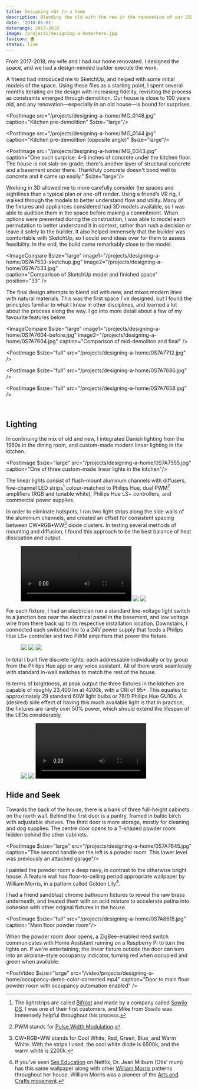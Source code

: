 ```yaml
---
title: Designing <br /> a home
description: Blending the old with the new in the renovation of our 1920s home, adventures in custom lighting fabrication, and learning how to model in 3D.
date: '2018-01-01'
daterange: 2017–2018
image: /projects/designing-a-home/hero.jpg
favicon: 🏠
status: live
---
```


From 2017-2018, my wife and I had our home renovated. I designed the space, and we had a design-minded builder execute the work.

A friend had introduced me to SketchUp, and helped with some initial models of the space. Using these files as a starting point, I spent several months iterating on the design with increasing fidelity, revisiting the process as constraints emerged through demolition. Our house is close to 100 years old, and any renovation—especially in an old house⁠—is bound for surprises.

<PostImage src="/projects/designing-a-home/IMG_0148.jpg" caption="Kitchen pre-demolition" $size="large"/>

<PostImage src="/projects/designing-a-home/IMG_0144.jpg" caption="Kitchen pre-demolition (opposite angle)" $size="large"/>

<PostImage src="/projects/designing-a-home/IMG_0343.jpg" caption="One such surprise: 4-6 inches of concrete under the kitchen floor. The house is not slab-on-grade; there's another layer of structural concrete and a basement under there. Thankfuly concrete doesn't bond well to concrete and it came up easily." $size="large"/>

Working in 3D allowed me to more carefully consider the spaces and sightlines than a typical plan or one-off render. Using a friend’s VR rig, I walked through the models to better understand flow and utility. Many of the fixtures and appliances considered had 3D models available, so I was able to audition them in the space before making a commitment. When options were presented during the construction, I was able to model each permutation to better understand it in context, rather than rush a decision or leave it solely to the builder. It also helped immensely that the builder was comfortable with SketchUp, so I could send ideas over for them to assess feasibility. In the end, the build came remarkably close to the model.

<ImageCompare
$size="large"
image1="/projects/designing-a-home/0S7A7533-sketchup.jpg"
image2="/projects/designing-a-home/0S7A7533.jpg"  
caption="Comparison of SketchUp model and finished space"
position="33"
/>

The final design attempts to blend old with new, and mixes modern lines with natural materials. This was the first space I've designed, but I found the principles familiar to what I knew in other disciplines, and learned a lot about the process along the way. I go into more detail about a few of my favourite features below.

<ImageCompare
$size="large"
image1="/projects/designing-a-home/0S7A7604-before.jpg"
image2="/projects/designing-a-home/0S7A7604.jpg"
caption="Comparison of mid-demoliton and final"
/>

<PostImage $size="full" src="/projects/designing-a-home/0S7A7712.jpg" />

<PostImage $size="full" src="/projects/designing-a-home/0S7A7686.jpg" />

<PostImage $size="full" src="/projects/designing-a-home/0S7A7658.jpg" />

<br />

## Lighting

In continuing the mix of old and new, I integrated Danish lighting from the 1950s in the dining room, and custom-made modern linear lighting in the kitchen.

<PostImage $size="large" src="/projects/designing-a-home/0S7A7555.jpg" caption="One of three custom-made linear lights in the kitchen"/>

The linear lights consist of flush-mount aluminum channels with diffusers, five-channel LED strips[^1] colour-matched to Philips Hue, dual PWM[^2] amplifiers (RGB and tunable white), Philips Hue LS+ controllers, and commercial power supplies.

In order to eliminate hotspots, I ran two light strips along the side walls of the aluminium channels, and created an offset for consistent spacing between CW•RGB•WW[^3] diode clusters. In testing several methods of mounting and diffusion, I found this approach to be the best balance of heat dissipation and output.

<Figure $size="large">
  <Grid $gutter="calc(var(--spaceDefault) / 2)">
    <GridItem $width={{ sm: '1/3 * 100%' }}>
      <Video src="/video/projects/designing-a-home/light-assembly.mp4" />
    </GridItem>
    <GridItem $width={{ sm: '1/3 * 100%' }}>
      <Img src="/projects/designing-a-home/IMG_0164x.jpg" sizes="400px"/>
    </GridItem>
    <GridItem $width={{ sm: '1/3 * 100%' }}>
      <Img src="/projects/designing-a-home/IMG_0140.jpg" sizes="400px"/>
    </GridItem>
  </Grid>
</Figure>

For each fixture, I had an electrician run a standard line-voltage light switch to a junction box near the electrical panel in the basement, and low voltage wire from there back up to its respective installation location. Downstairs, I connected each switched line to a 24V power supply that feeds a Philips Hue LS+ controller and two PWM amplifiers that power the fixture.

<Figure $size="large">
  <Grid $gutter="calc(var(--spaceDefault) / 2)">
    <GridItem $width={{ sm: '1/3 * 100%' }}>
      <Img src="/projects/designing-a-home/IMG_0039.jpg" sizes="400px"/>
    </GridItem>
    <GridItem $width={{ sm: '1/3 * 100%' }}>
      <Img src="/projects/designing-a-home/IMG_0164.jpg" sizes="400px"/>
    </GridItem>
    <GridItem $width={{ sm: '1/3 * 100%' }}>
      <Img src="/projects/designing-a-home/IMG_0591.jpg" sizes="400px"/>
    </GridItem>
  </Grid>
</Figure>

In total I built five discrete lights; each addressable individually or by group from the Philips Hue app or any voice assistant. All of them work seamlessly with standard in-wall switches to match the rest of the house.

In terms of brightness, at peak output the three fixtures in the kitchen are capable of roughly 23,400 lm at 4200k, with a CRI of 95+. This equates to approximately 29 standard 60W light bulbs or 78(!) Philips Hue GU10s. A (desired) side effect of having this much available light is that in practice, the fixtures are rarely over 50% power, which should extend the lifespan of the LEDs considerably.

<Figure $size="large">
  <Grid $gutter="calc(var(--spaceDefault) / 2)">
    <GridItem $width={{ sm: '1/3 * 100%' }}>
      <Img src="/projects/designing-a-home/corner.jpg" sizes="400px"/>
    </GridItem>
    <GridItem $width={{ sm: '1/3 * 100%' }}>
      <Img src="/projects/designing-a-home/IMG_9681.jpg" sizes="400px"/>
    </GridItem>
    <GridItem $width={{ sm: '1/3 * 100%' }}>
      <Video src="/video/projects/designing-a-home/controller-2.mp4" />
    </GridItem>
  </Grid>
</Figure>

## Hide and Seek

Towards the back of the house, there is a bank of three full-height cabinets on the north wall. Behind the first door is a pantry, framed in baltic birch with adjustable shelves. The third door is more storage, mostly for cleaning and dog supplies. The centre door opens to a T-shaped powder room hidden behind the other cabinets.

<PostImage $size="large" src="/projects/designing-a-home/0S7A7645.jpg" caption="The second handle on the left is a powder room. This lower level was previously an attached garage"/>

I painted the powder room a deep navy, in contrast to the otherwise bright house. A feature wall has floor-to-ceiling period appropriate wallpaper by William Morris, in a pattern called Golden Lily[^4].

I had a friend sandblast chrome bathroom fixtures to reveal the raw brass underneath, and treated them with an acid mixture to accelerate patina into cohesion with other original fixtures in the house.

<PostImage $size="full" src="/projects/designing-a-home/0S7A8615.jpg" caption="Main floor powder room"/>

When the powder room door opens, a ZigBee-enabled reed switch communicates with Home Assistant running on a Raspberry Pi to turn the lights on. If we're entertaining, the linear fixture outside the door can turn into an airplane-style occupancy indicator, turning red when occupied and green when available.

<PostVideo $size="large" src="/video/projects/designing-a-home/occupancy-demo-color-corrected.mp4" caption="Door to main floor powder room with occupancy automation enabled" />

[^1]: The lightstrips are called [Bifröst](https://sowilodesign.com/collections/bifrost/products/bifrost-147-pro-led-strip) and made by a company called [Sowilo DS](https://sowilodesign.com/). I was one of their first customers, and Mike from Sowilo was immensely helpful throughout this process.
[^2]: PWM stands for [Pulse Width Modulation](https://en.wikipedia.org/wiki/Pulse-width_modulation).
[^3]: CW•RGB•WW stands for Cool White, Red, Green, Blue, and Warm White. With the strips I used, the cool white diode is 6500k, and the warm white is 2200k.
[^4]: If you've seen [Sex Education](https://www.netflix.com/title/80197526) on Netflix, Dr. Jean Milburn (Otis' mum) has this same wallpaper along with other [William Morris](https://en.wikipedia.org/wiki/William_Morris) patterns throughout her house. William Morris was a pioneer of the [Arts and Crafts movement](https://en.wikipedia.org/wiki/Arts_and_Crafts_movement).
